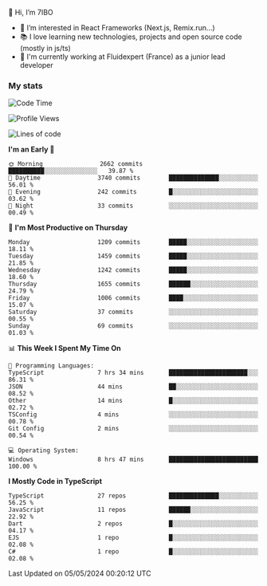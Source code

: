 👋 Hi, I’m 7IBO

- 👀 I’m interested in React Frameworks (Next.js, Remix.run...)
- 📚 I love learning new technologies, projects and open source code (mostly in js/ts)
- 💼 I'm currently working at Fluidexpert (France) as a junior lead developer

### My stats
<!--START_SECTION:waka-->
![Code Time](http://img.shields.io/badge/Code%20Time-613%20hrs%2030%20mins-blue)

![Profile Views](http://img.shields.io/badge/Profile%20Views-0-blue)

![Lines of code](https://img.shields.io/badge/From%20Hello%20World%20I%27ve%20Written-7.6%20million%20lines%20of%20code-blue)

**I'm an Early 🐤** 

```text
🌞 Morning                2662 commits        ██████████░░░░░░░░░░░░░░░   39.87 % 
🌆 Daytime                3740 commits        ██████████████░░░░░░░░░░░   56.01 % 
🌃 Evening                242 commits         █░░░░░░░░░░░░░░░░░░░░░░░░   03.62 % 
🌙 Night                  33 commits          ░░░░░░░░░░░░░░░░░░░░░░░░░   00.49 % 
```
📅 **I'm Most Productive on Thursday** 

```text
Monday                   1209 commits        █████░░░░░░░░░░░░░░░░░░░░   18.11 % 
Tuesday                  1459 commits        █████░░░░░░░░░░░░░░░░░░░░   21.85 % 
Wednesday                1242 commits        █████░░░░░░░░░░░░░░░░░░░░   18.60 % 
Thursday                 1655 commits        ██████░░░░░░░░░░░░░░░░░░░   24.79 % 
Friday                   1006 commits        ████░░░░░░░░░░░░░░░░░░░░░   15.07 % 
Saturday                 37 commits          ░░░░░░░░░░░░░░░░░░░░░░░░░   00.55 % 
Sunday                   69 commits          ░░░░░░░░░░░░░░░░░░░░░░░░░   01.03 % 
```


📊 **This Week I Spent My Time On** 

```text
💬 Programming Languages: 
TypeScript               7 hrs 34 mins       ██████████████████████░░░   86.31 % 
JSON                     44 mins             ██░░░░░░░░░░░░░░░░░░░░░░░   08.52 % 
Other                    14 mins             █░░░░░░░░░░░░░░░░░░░░░░░░   02.72 % 
TSConfig                 4 mins              ░░░░░░░░░░░░░░░░░░░░░░░░░   00.78 % 
Git Config               2 mins              ░░░░░░░░░░░░░░░░░░░░░░░░░   00.54 % 

💻 Operating System: 
Windows                  8 hrs 47 mins       █████████████████████████   100.00 % 
```

**I Mostly Code in TypeScript** 

```text
TypeScript               27 repos            ██████████████░░░░░░░░░░░   56.25 % 
JavaScript               11 repos            ██████░░░░░░░░░░░░░░░░░░░   22.92 % 
Dart                     2 repos             █░░░░░░░░░░░░░░░░░░░░░░░░   04.17 % 
EJS                      1 repo              █░░░░░░░░░░░░░░░░░░░░░░░░   02.08 % 
C#                       1 repo              █░░░░░░░░░░░░░░░░░░░░░░░░   02.08 % 
```




 Last Updated on 05/05/2024 00:20:12 UTC
<!--END_SECTION:waka-->
